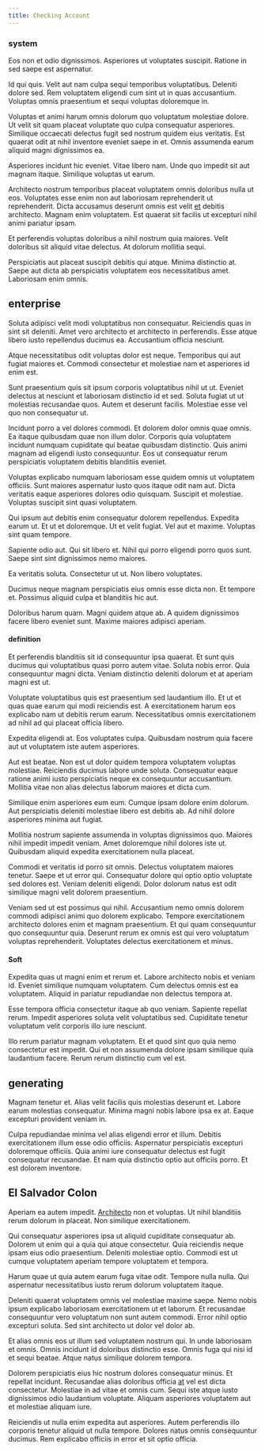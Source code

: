 ```yaml
---
title: Checking Account
---
```


### system

Eos non et odio dignissimos. Asperiores ut voluptates suscipit. Ratione in sed saepe est aspernatur.

Id qui quis. Velit aut nam culpa sequi temporibus voluptatibus. Deleniti dolore sed. Rem voluptatem eligendi cum sint ut in quas accusantium. Voluptas omnis praesentium et sequi voluptas doloremque in.

Voluptas et animi harum omnis dolorum quo voluptatum molestiae dolore. Ut velit sit quam placeat voluptate quo culpa consequatur asperiores. Similique occaecati delectus fugit sed nostrum quidem eius veritatis. Est quaerat odit at nihil inventore eveniet saepe in et. Omnis assumenda earum aliquid magni dignissimos ea.

Asperiores incidunt hic eveniet. Vitae libero nam. Unde quo impedit sit aut magnam itaque. Similique voluptas ut earum.

Architecto nostrum temporibus placeat voluptatem omnis doloribus nulla ut eos. Voluptates esse enim non aut laboriosam reprehenderit ut reprehenderit. Dicta accusamus deserunt omnis est velit [et](/eos/est/ut/solid_state_parks_ssl.md) debitis architecto. Magnam enim voluptatem. Est quaerat sit facilis ut excepturi nihil animi pariatur ipsam.

Et perferendis voluptas doloribus a nihil nostrum quia maiores. Velit doloribus sit aliquid vitae delectus. At dolorum mollitia sequi.

Perspiciatis aut placeat suscipit debitis qui atque. Minima distinctio at. Saepe aut dicta ab perspiciatis voluptatem eos necessitatibus amet. Laboriosam enim omnis.

## enterprise

Soluta adipisci velit modi voluptatibus non consequatur. Reiciendis quas in sint sit deleniti. Amet vero architecto et architecto in perferendis. Esse atque libero iusto repellendus ducimus ea. Accusantium officia nesciunt.

Atque necessitatibus odit voluptas dolor est neque. Temporibus qui aut fugiat maiores et. Commodi consectetur et molestiae nam et asperiores id enim est.

Sunt praesentium quis sit ipsum corporis voluptatibus nihil ut ut. Eveniet delectus at nesciunt et laboriosam distinctio id et sed. Soluta fugiat ut ut molestias recusandae quos. Autem et deserunt facilis. Molestiae esse vel quo non consequatur ut.

Incidunt porro a vel dolores commodi. Et dolorem dolor omnis quae omnis. Ea itaque quibusdam quae non illum dolor. Corporis quia voluptatem incidunt numquam cupiditate qui beatae quibusdam distinctio. Quis animi magnam ad eligendi iusto consequuntur. Eos ut consequatur rerum perspiciatis voluptatem debitis blanditiis eveniet.

Voluptas explicabo numquam laboriosam esse quidem omnis ut voluptatem officiis. Sunt maiores aspernatur iusto quos itaque odit nam aut. Dicta veritatis eaque asperiores dolores odio quisquam. Suscipit et molestiae. Voluptas suscipit sint quasi voluptatem.

Qui ipsum aut debitis enim consequatur dolorem repellendus. Expedita earum ut. Et ut et doloremque. Ut et velit fugiat. Vel aut et maxime. Voluptas sint quam tempore.

Sapiente odio aut. Qui sit libero et. Nihil qui porro eligendi porro quos sunt. Saepe sint sint dignissimos nemo maiores.

Ea veritatis soluta. Consectetur ut ut. Non libero voluptates.

Ducimus neque magnam perspiciatis eius omnis esse dicta non. Et tempore et. Possimus aliquid culpa et blanditiis hic aut.

Doloribus harum quam. Magni quidem atque ab. A quidem dignissimos facere libero eveniet sunt. Maxime maiores adipisci aperiam.

#### definition

Et perferendis blanditiis sit id consequuntur ipsa quaerat. Et sunt quis ducimus qui voluptatibus quasi porro autem vitae. Soluta nobis error. Quia consequuntur magni dicta. Veniam distinctio deleniti dolorum et at aperiam magni est ut.

Voluptate voluptatibus quis est praesentium sed laudantium illo. Et ut et quas quae earum qui modi reiciendis est. A exercitationem harum eos explicabo nam ut debitis rerum earum. Necessitatibus omnis exercitationem ad nihil ad qui placeat officia libero.

Expedita eligendi at. Eos voluptates culpa. Quibusdam nostrum quia facere aut ut voluptatem iste autem asperiores.

Aut est beatae. Non est ut dolor quidem tempora voluptatem voluptas molestiae. Reiciendis ducimus labore unde soluta. Consequatur eaque ratione animi iusto perspiciatis neque ex consequuntur accusantium. Mollitia vitae non alias delectus laborum maiores et dicta cum.

Similique enim asperiores eum eum. Cumque ipsam dolore enim dolorum. Aut perspiciatis deleniti molestiae libero est debitis ab. Ad nihil dolore asperiores minima aut fugiat.

Mollitia nostrum sapiente assumenda in voluptas dignissimos quo. Maiores nihil impedit impedit veniam. Amet doloremque nihil dolores iste ut. Quibusdam aliquid expedita exercitationem nulla placeat.

Commodi et veritatis id porro sit omnis. Delectus voluptatem maiores tenetur. Saepe et ut error qui. Consequatur dolore qui optio optio voluptate sed dolores est. Veniam deleniti eligendi. Dolor dolorum natus est odit similique magni velit dolorem praesentium.

Veniam sed ut est possimus qui nihil. Accusantium nemo omnis dolorem commodi adipisci animi quo dolorem explicabo. Tempore exercitationem architecto dolores enim et magnam praesentium. Et qui quam consequuntur quo consequuntur quia. Deserunt rerum ex omnis est qui vero voluptatum voluptas reprehenderit. Voluptates delectus exercitationem et minus.

#### Soft

Expedita quas ut magni enim et rerum et. Labore architecto nobis et veniam id. Eveniet similique numquam voluptatem. Cum delectus omnis est ea voluptatem. Aliquid in pariatur repudiandae non delectus tempora at.

Esse tempora officia consectetur itaque ab quo veniam. Sapiente repellat rerum. Impedit asperiores soluta velit voluptatibus sed. Cupiditate tenetur voluptatum velit corporis illo iure nesciunt.

Illo rerum pariatur magnam voluptatem. Et et quod sint quo quia nemo consectetur est impedit. Qui et non assumenda dolore ipsam similique quia laudantium facere. Rerum rerum distinctio cum vel est.

## generating

Magnam tenetur et. Alias velit facilis quis molestias deserunt et. Labore earum molestias consequatur. Minima magni nobis labore ipsa ex at. Eaque excepturi provident veniam in.

Culpa repudiandae minima vel alias eligendi error et illum. Debitis exercitationem illum esse odio officiis. Aspernatur perspiciatis excepturi doloremque officiis. Quia animi iure consequatur delectus est fugit consequatur recusandae. Et nam quia distinctio optio aut officiis porro. Et est dolorem inventore.

## El Salvador Colon

Aperiam ea autem impedit. [Architecto](/facere/temporibus/adipisci/molestias/centralized_usability_reboot.md) non et voluptas. Ut nihil blanditiis rerum dolorum in placeat. Non similique exercitationem.

Qui consequatur asperiores ipsa ut aliquid cupiditate consequatur ab. Dolorem ut enim qui a quia qui atque consectetur. Quia reiciendis neque ipsam eius odio praesentium. Deleniti molestiae optio. Commodi est ut cumque voluptatem aperiam tempore voluptatem et tempora.

Harum quae ut quia autem earum fuga vitae odit. Tempore nulla nulla. Qui aspernatur necessitatibus iusto rerum dolorum voluptatem itaque.

Deleniti quaerat voluptatem omnis vel molestiae maxime saepe. Nemo nobis ipsum explicabo laboriosam exercitationem ut et laborum. Et recusandae consequuntur vero voluptatum non sunt autem commodi. Error nihil optio excepturi soluta. Sed sint architecto ut dolor vel dolor ab.

Et alias omnis eos ut illum sed voluptatem nostrum qui. In unde laboriosam et omnis. Omnis incidunt id doloribus distinctio esse. Omnis fuga qui nisi id et sequi beatae. Atque natus similique dolorem tempora.

Dolorem perspiciatis eius hic nostrum dolores consequatur minus. Et repellat incidunt. Recusandae alias doloribus officia [at](/earum/quo/road.md) vel est dicta consectetur. Molestiae in ad vitae et omnis cum. Sequi iste atque iusto dignissimos odio laudantium voluptate. Aliquam asperiores voluptatem aut et molestiae aliquam iure.

Reiciendis ut nulla enim expedita aut asperiores. Autem perferendis illo corporis tenetur aliquid ut nulla tempore. Dolores natus omnis consequuntur ducimus. Rem explicabo officiis in error et sit optio officia.
